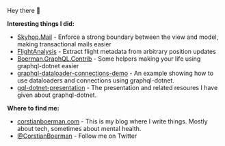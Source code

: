 Hey there 👋

**Interesting things I did:**

- [Skyhop.Mail](https://github.com/skyhop/mail) - Enforce a strong boundary between the view and model, making transactional mails easier
- [FlightAnalysis](https://github.com/skyhop/flightanalysis) - Extract flight metadata from arbitrary position updates
- [Boerman.GraphQL.Contrib](https://github.com/corstian/Boerman.GraphQL.Contrib) - Some helpers making your life using graphql-dotnet easier
- [graphql-dataloader-connections-demo](https://github.com/corstian/graphql-dataloader-connections-demo) - An example showing how to use dataloaders and connections using graphql-dotnet.
- [gql-dotnet-presentation](https://github.com/corstian/gql-dotnet-presentation) - The presentation and related resoures I have given about graphql-dotnet.

**Where to find me:**

- [corstianboerman.com](https://corstianboerman.com) - This is my blog where I write things. Mostly about tech, sometimes about mental health.
- [@CorstianBoerman](https://twitter.com) - Follow me on Twitter
